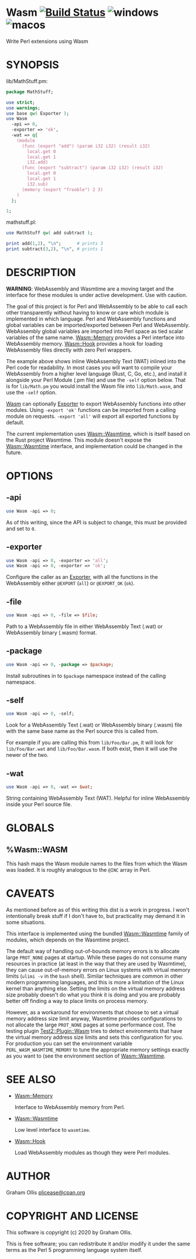# Wasm [![Build Status](https://travis-ci.org/perlwasm/Wasm.svg)](http://travis-ci.org/perlwasm/Wasm) ![windows](https://github.com/perlwasm/Wasm/workflows/windows/badge.svg) ![macos](https://github.com/perlwasm/Wasm/workflows/macos/badge.svg)

Write Perl extensions using Wasm

# SYNOPSIS

lib/MathStuff.pm:

```perl
package MathStuff;

use strict;
use warnings;
use base qw( Exporter );
use Wasm
  -api => 0,
  -exporter => 'ok',
  -wat => q{
    (module
      (func (export "add") (param i32 i32) (result i32)
        local.get 0
        local.get 1
        i32.add)
      (func (export "subtract") (param i32 i32) (result i32)
        local.get 0
        local.get 1
        i32.sub)
      (memory (export "frooble") 2 3)
    )
  };

1;
```

mathstuff.pl:

```perl
use MathStuff qw( add subtract );

print add(1,2), "\n";      # prints 3
print subtract(3,2), "\n", # prints 1
```

# DESCRIPTION

**WARNING**: WebAssembly and Wasmtime are a moving target and the
interface for these modules is under active development.  Use with
caution.

The goal of this project is for Perl and WebAssembly to be able to call
each other transparently without having to know or care which module is
implemented in which language.  Perl and WebAssembly functions and
global variables can be imported/exported between Perl and WebAssembly.
WebAssembly global variables are imported into Perl space as tied scalar
variables of the same name.  [Wasm::Memory](https://metacpan.org/pod/Wasm::Memory) provides a Perl interface
into WebAssembly memory.  [Wasm::Hook](https://metacpan.org/pod/Wasm::Hook) provides a hook for loading
WebAssembly files directly with zero Perl wrappers.

The example above shows inline WebAssembly Text (WAT) inlined into the
Perl code for readability. In most cases you will want to compile your
WebAssembly from a higher level language (Rust, C, Go, etc.), and
install it alongside your Perl Module (.pm file) and use the `-self`
option below.  That is for `lib/Math.pm` you would install the Wasm
file into `lib/Math.wasm`, and use the `-self` option.

[Wasm](https://metacpan.org/pod/Wasm) can optionally [Exporter](https://metacpan.org/pod/Exporter) to export WebAssembly functions into
other modules.  Using `-export 'ok'` functions can be imported from a
calling module on requests.  `-export 'all'` will export all exported
functions by default.

The current implementation uses [Wasm::Wasmtime](https://metacpan.org/pod/Wasm::Wasmtime), which is itself based
on the Rust project Wasmtime.  This module doesn't expose the
[Wasm::Wasmtime](https://metacpan.org/pod/Wasm::Wasmtime) interface, and implementation could be changed in the
future.

# OPTIONS

## -api

```perl
use Wasm -api => 0;
```

As of this writing, since the API is subject to change, this must be
provided and set to `0`.

## -exporter

```perl
use Wasm -api => 0, -exporter => 'all';
use Wasm -api => 0, -exporter => 'ok';
```

Configure the caller as an [Exporter](https://metacpan.org/pod/Exporter), with all the functions in the
WebAssembly either `@EXPORT` (`all`) or `@EXPORT_OK` (`ok`).

## -file

```perl
use Wasm -api => 0, -file => $file;
```

Path to a WebAssembly file in either WebAssembly Text (.wat) or
WebAssembly binary (.wasm) format.

## -package

```perl
use Wasm -api => 0, -package => $package;
```

Install subroutines in to `$package` namespace instead of the calling
namespace.

## -self

```perl
use Wasm -api => 0, -self;
```

Look for a WebAssembly Text (.wat) or WebAssembly binary (.wasm) file
with the same base name as the Perl source this is called from.

For example if you are calling this from `lib/Foo/Bar.pm`, it will look
for `lib/Foo/Bar.wat` and `lib/Foo/Bar.wasm`.  If both exist, then it
will use the newer of the two.

## -wat

```perl
use Wasm -api => 0, -wat => $wat;
```

String containing WebAssembly Text (WAT).  Helpful for inline
WebAssembly inside your Perl source file.

# GLOBALS

## %Wasm::WASM

This hash maps the Wasm module names to the files from which the Wasm
was loaded. It is roughly analogous to the `@INC` array in Perl.

# CAVEATS

As mentioned before as of this writing this dist is a work in progress.
I won't intentionally break stuff if I don't have to, but practicality
may demand it in some situations.

This interface is implemented using the bundled [Wasm::Wasmtime](https://metacpan.org/pod/Wasm::Wasmtime) family
of modules, which depends on the Wasmtime project.

The default way of handling out-of-bounds memory errors is to allocate
large `PROT_NONE` pages at startup.  While these pages do not consume
many resources in practice (at least in the way that they are used by
Wasmtime), they can cause out-of-memory errors on Linux systems with
virtual memory limits (`ulimi -v` in the `bash` shell).  Similar
techniques are common in other modern programming languages, and this is
more a limitation of the Linux kernel than anything else.  Setting the
limits on the virtual memory address size probably doesn't do what you
think it is doing and you are probably better off finding a way to place
limits on process memory.

However, as a workaround for environments that choose to set a virtual
memory address size limit anyway, Wasmtime provides configurations to
not allocate the large `PROT_NONE` pages at some performance cost.  The
testing plugin [Test2::Plugin::Wasm](https://metacpan.org/pod/Test2::Plugin::Wasm) tries to detect environments that
have the virtual memory address size limits and sets this configuration
for you.  For production you can set the environment variable
`PERL_WASM_WASMTIME_MEMORY` to tune the appropriate memory settings
exactly as you want to (see the environment section of
[Wasm::Wasmtime](https://metacpan.org/pod/Wasm::Wasmtime).

# SEE ALSO

- [Wasm::Memory](https://metacpan.org/pod/Wasm::Memory)

    Interface to WebAssembly memory from Perl.

- [Wasm::Wasmtime](https://metacpan.org/pod/Wasm::Wasmtime)

    Low level interface to `wasmtime`.

- [Wasm::Hook](https://metacpan.org/pod/Wasm::Hook)

    Load WebAssembly modules as though they were Perl modules.

# AUTHOR

Graham Ollis <plicease@cpan.org>

# COPYRIGHT AND LICENSE

This software is copyright (c) 2020 by Graham Ollis.

This is free software; you can redistribute it and/or modify it under
the same terms as the Perl 5 programming language system itself.
